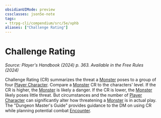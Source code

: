 ```yaml
---
obsidianUIMode: preview
cssclasses: json5e-note
tags:
- ttrpg-cli/compendium/src/5e/xphb
aliases: ["Challenge Rating"]
---
```

# Challenge Rating
*Source: Player's Handbook (2024) p. 363. Available in the Free Rules (2024)* 

Challenge Rating (CR) summarizes the threat a [Monster](3-Mechanics/CLI/rules/variant-rules/monster-xphb.md) poses to a group of four [Player Character](3-Mechanics/CLI/rules/variant-rules/player-character-xphb.md). Compare a [Monster](3-Mechanics/CLI/rules/variant-rules/monster-xphb.md) CR to the characters' level. If the CR is higher, the [Monster](3-Mechanics/CLI/rules/variant-rules/monster-xphb.md) is likely a danger. If the CR is lower, the [Monster](3-Mechanics/CLI/rules/variant-rules/monster-xphb.md) likely poses little threat. But circumstances and the number of [Player Character](3-Mechanics/CLI/rules/variant-rules/player-character-xphb.md) can significantly alter how threatening a [Monster](3-Mechanics/CLI/rules/variant-rules/monster-xphb.md) is in actual play. The "Dungeon Master's Guide" provides guidance to the DM on using CR while planning potential combat [Encounter](3-Mechanics/CLI/rules/variant-rules/encounter-xphb.md).